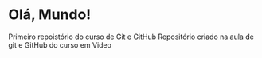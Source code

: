 # Olá, Mundo!
Primeiro repoistório do curso de Git e GitHub
Repositório criado na aula de git e GitHub do curso em Video
